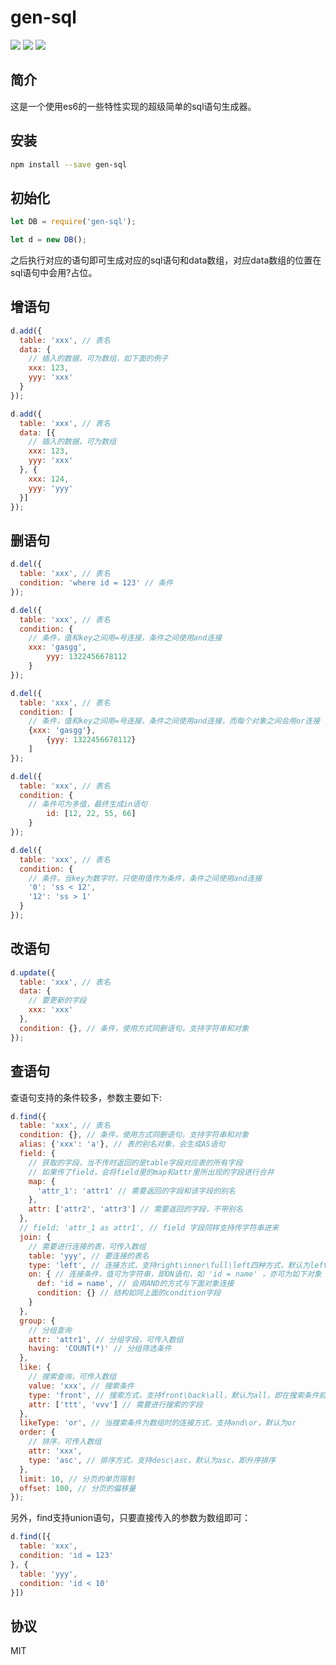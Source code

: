 # gen-sql

![](https://img.shields.io/npm/v/gen-sql.svg?style=flat)
![](https://img.shields.io/travis/JuneAndGreen/gen-sql.svg)
![](https://img.shields.io/npm/l/gen-sql.svg)

## 简介

这是一个使用es6的一些特性实现的超级简单的sql语句生成器。

## 安装

```bash
npm install --save gen-sql
```

## 初始化

```javascript
let DB = require('gen-sql');

let d = new DB();
```

之后执行对应的语句即可生成对应的sql语句和data数组，对应data数组的位置在sql语句中会用?占位。


## 增语句

```javascript
d.add({
  table: 'xxx', // 表名
  data: {
    // 插入的数据，可为数组，如下面的例子
    xxx: 123,
    yyy: 'xxx'
  }
});
```

```javascript
d.add({
  table: 'xxx', // 表名
  data: [{
    // 插入的数据，可为数组
    xxx: 123,
    yyy: 'xxx'
  }, {
    xxx: 124,
    yyy: 'yyy'
  }]
});
```

## 删语句

```javascript
d.del({
  table: 'xxx', // 表名
  condition: 'where id = 123' // 条件
});
```

```javascript
d.del({
  table: 'xxx', // 表名
  condition: {
    // 条件，值和key之间用=号连接，条件之间使用and连接
    xxx: 'gasgg',
		yyy: 1322456678112
	}
});
```

```javascript
d.del({
  table: 'xxx', // 表名
  condition: [
    // 条件，值和key之间用=号连接，条件之间使用and连接，而每个对象之间会用or连接
    {xxx: 'gasgg'},
		{yyy: 1322456678112}
	]
});
```

```javascript
d.del({
  table: 'xxx', // 表名
  condition: {
    // 条件可为多值，最终生成in语句
		id: [12, 22, 55, 66]
	}
});
```

```javascript
d.del({
  table: 'xxx', // 表名
  condition: {
    // 条件，当key为数字时，只使用值作为条件，条件之间使用and连接
    '0': 'ss < 12',
    '12': 'ss > 1'
  }
});
```

## 改语句

```javascript
d.update({
  table: 'xxx', // 表名
  data: {
    // 要更新的字段
    xxx: 'xxx'
  },
  condition: {}, // 条件，使用方式同删语句，支持字符串和对象
});
```

## 查语句

查语句支持的条件较多，参数主要如下:

```javascript
d.find({
  table: 'xxx', // 表名
  condition: {}, // 条件，使用方式同删语句，支持字符串和对象
  alias: {'xxx': 'a'}, // 表的别名对象，会生成AS语句
  field: {
    // 获取的字段，当不传时返回的是table字段对应表的所有字段
    // 如果传了field，会将field里的map和attr里所出现的字段进行合并
    map: {
      'attr_1': 'attr1' // 需要返回的字段和该字段的别名
    },
    attr: ['attr2', 'attr3'] // 需要返回的字段，不带别名
  },
  // field: 'attr_1 as attr1', // field 字段同样支持传字符串进来
  join: {
    // 需要进行连接的表，可传入数组
    table: 'yyy', // 要连接的表名
    type: 'left', // 连接方式，支持right\inner\full\left四种方式，默认为left
    on: { // 连接条件，值可为字符串，即ON语句，如 'id = name' ，亦可为如下对象
      def: 'id = name', // 会用AND的方式与下面对象连接
      condition: {} // 结构如同上面的condition字段
    }
  },
  group: {
    // 分组查询
    attr: 'attr1', // 分组字段，可传入数组
    having: 'COUNT(*)' // 分组筛选条件
  },
  like: {
    // 搜索查询，可传入数组
    value: 'xxx', // 搜索条件
    type: 'front', // 搜索方式，支持front\back\all，默认为all，即在搜索条件前后追加%
    attr: ['ttt', 'vvv'] // 需要进行搜索的字段
  },
  likeType: 'or', // 当搜索条件为数组时的连接方式，支持and\or，默认为or
  order: {
    // 排序，可传入数组
    attr: 'xxx',
    type: 'asc', // 排序方式，支持desc\asc，默认为asc，即升序排序
  },
  limit: 10, // 分页的单页限制
  offset: 100, // 分页的偏移量
});
```

另外，find支持union语句，只要直接传入的参数为数组即可：

```javascript
d.find([{
  table: 'xxx',
  condition: 'id = 123'
}, {
  table: 'yyy',
  condition: 'id < 10'
}])
```

## 协议

MIT
